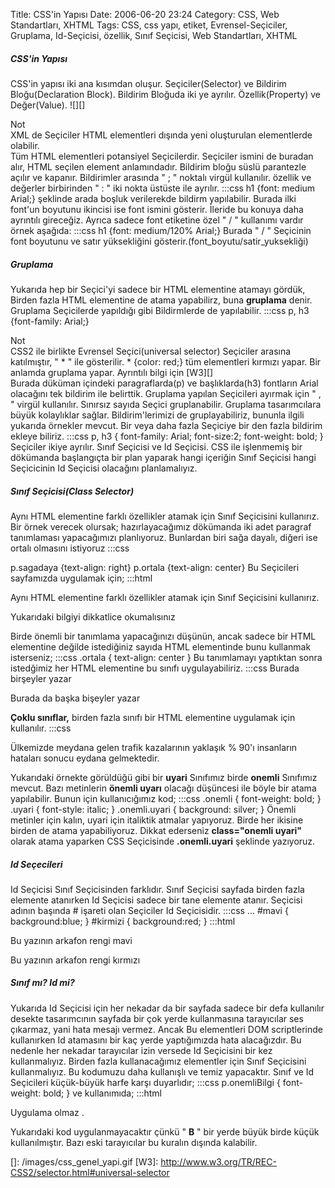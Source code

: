Title: CSS&#039;in Yapısı
Date: 2006-06-20 23:24
Category: CSS, Web Standartları, XHTML
Tags: CSS, css yapı, etiket, Evrensel-Seçiciler, Gruplama, Id-Seçicisi, özellik, Sınıf Seçicisi, Web Standartları, XHTML

##### CSS'in Yapısı

CSS'in yapısı iki ana kısımdan oluşur. Seçiciler(Selector) ve Bildirim
Bloğu(Declaration Block). Bildirim Bloğuda iki ye ayrılır.
Özellik(Property) ve Değer(Value). <!--more--> ![][]

<div class="not">
<div class="notbaslik">
Not

</div>
XML de Seçiciler HTML elementleri dışında yeni oluşturulan elementlerde
olabilir.

</div>
Tüm HTML elementleri potansiyel Seçicilerdir. Seçiciler ismini de
buradan alır, HTML seçilen element anlamındadır. Bildirim bloğu süslü
parantezle açılır ve kapanır. Bildirimler arasında " ; " noktalı virgül
kullanılır. özellik ve değerler birbirinden " : " iki nokta üstüste ile
ayrılır. 	:::css
	 h1 {font: medium Arial;}
şeklinde arada boşluk verilerekde bildirm yapılabilir.
Burada ilki font'un boyutunu ikincisi ise font ismini gösterir. İleride
bu konuya daha ayrıntılı gireceğiz. Ayrıca sadece font etiketine özel "
/ " kullanımı vardır örnek aşağıda: 	:::css
	 h1
{font: medium/120% Arial;} Burada " / " Seçicinin font
boyutunu ve satır yüksekliğini gösterir.(font_boyutu/satir_yuksekliği)

##### Gruplama

Yukarıda hep bir Seçici'yi sadece bir HTML elementine atamayı gördük,
Birden fazla HTML elementine de atama yapabilirz, buna **gruplama**
denir. Gruplama Seçicilerde yapıldığı gibi Bildirmlerde de yapılabilir.
	:::css
	 p, h3 {font-family: Arial;} 

<div class="not">
<div class="notbaslik">
Not

</div>
CSS2 ile birlikte Evrensel Seçici(universal selector) Seçiciler arasına
katılmıştır, " * " ile gösterilir. * {color: red;} tüm elementleri
kırmızı yapar. Bir anlamda gruplama yapar. Ayrıntılı bilgi için [W3][]

</div>
Burada düküman içindeki paragraflarda(p) ve başlıklarda(h3) fontların
Arial olacağını tek bildirim ile belirttik. Gruplama yapılan Seçicileri
ayırmak için " , " virgül kullanılır. Sınırsız sayıda Seçici
gruplanabilir. Gruplama tasarımcılara büyük kolaylıklar sağlar.
Bildirim'lerimizi de gruplayabiliriz, bununla ilgili yukarıda örnekler
mevcut. Bir veya daha fazla Seçiciye bir den fazla bildirim ekleye
biliriz. 	:::css
	 p, h3 { font-family: Arial;
font-size:2; font-weight: bold; }  Seçiciler ikiye ayrılır.
Sınıf Seçicisi ve Id Seçicisi. CSS ile işlenmemiş bir dökümanda
başlangıçta bir plan yaparak hangi içeriğin Sınıf Seçicisi hangi
Seçicicinin Id Seçicisi olacağını planlamalıyız.

##### Sınıf Seçicisi(Class Selector)

Aynı HTML elementine farklı özellikler atamak için Sınıf Seçicisini
kullanırız. Bir örnek verecek olursak; hazırlayacağımız dökümanda iki
adet paragraf tanımlaması yapacağımızı planlıyoruz. Bunlardan biri sağa
dayalı, diğeri ise ortalı olmasını istiyoruz 	:::css
	
p.sagadaya {text-align: right} p.ortala {text-align: center}
Bu Seçicileri sayfamızda uygulamak için; 	:::html
	

Aynı HTML elementine farklı özellikler atamak için Sınıf Seçicisini
kullanırız.

Yukarıdaki bilgiyi dikkatlice okumalısınız

 Birde önemli bir tanımlama yapacağınızı düşünün, ancak
sadece bir HTML elementine değilde istediğiniz sayıda HTML elementinde
bunu kullanmak isterseniz; 	:::css
	 .ortala {
text-align: center }  Bu tanımlamayı yaptıktan sonra
istedğimiz her HTML elementine bu sınıfı uygulayabiliriz. 	:::css
	 <span class="ortala"> Burada birşeyler yazar </span>

Burada da başka bişeyler yazar

 **Çoklu sınıflar,** birden fazla sınıfı bir HTML
elementine uygulamak için kullanılır. 	:::css
	

Ülkemizde meydana gelen trafik kazalarının yaklaşık % 90'ı insanların
hataları sonucu eydana gelmektedir.

 Yukarıdaki örnekte görüldüğü gibi bir **uyari** Sınıfımız
birde **onemli** Sınıfımız mevcut. Bazı metinlerin **önemli uyarı**
olacağı düşüncesi ile böyle bir atama yapılabilir. Bunun için
kullanıcığımız kod; 	:::css
	 .onemli { font-weight:
bold; } .uyari { font-style: italic; } .onemli.uyari { background:
silver; }  Önemli metinler için kalın, uyari için italiktik
atmalar yapıyoruz. Birde her ikisine birden de atama yapabiliyoruz.
Dikkat ederseniz **class="onemli uyari"** olarak atama yaparken CSS
Seçicisinde **.onemli.uyari** şeklinde yazıyoruz.

##### Id Seçecileri

Id Seçicisi Sınıf Seçicisinden farklıdır. Sınıf Seçicisi sayfada birden
fazla elemente atanırken Id Seçicisi sadece bir tane elemente atanır.
Seçicisi adının başında # işareti olan Seçiciler Id Seçicisidir.
	:::css
	 ... #mavi { background:blue; } #kirmizi {
background:red; }  	:::html
	

Bu yazının arkafon rengi mavi

Bu yazının arkafon rengi kırmızı



##### Sınıf mı? Id mi?

Yukarıda Id Seçicisi için her nekadar da bir sayfada sadece bir defa
kullanılır desekte tasarımcının sayfada bir çok yerde kullanmasına
tarayıcılar ses çıkarmaz, yani hata mesajı vermez. Ancak Bu elementleri
DOM scriptlerinde kullanırken Id atamasını bir kaç yerde yaptığımızda
hata alacağızdır. Bu nedenle her nekadar tarayıcılar izin versede Id
Seçicisini bir kez kullanmalıyız. Birden fazla kullanacağımız elementler
için Sınıf Seçicisini kullanmalıyız. Bu kodumuzu daha kullanışlı ve
temiz yapacaktır. Sınıf ve Id Seçicileri küçük-büyük harfe karşı
duyarlıdır; 	:::css
	 p.onemliBilgi { font-weight:
bold; }  ve kullanımıda; 	:::html
	

Uygulama olmaz .

 Yukarıdaki kod uygulanmayacaktır çünkü " **B** " bir yerde
büyük birde küçük kullanılmıştır. Bazı eski tarayıcılar bu kuralın
dışında kalabilir.

</p>

  []: /images/css_genel_yapi.gif
  [W3]: http://www.w3.org/TR/REC-CSS2/selector.html#universal-selector
